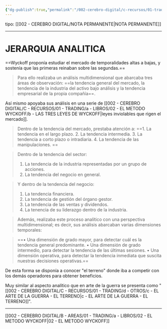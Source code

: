 ```yaml
---
{"dg-publish":true,"permalink":"/002-cerebro-digital/c-recursos/01-trading/a-libros/02-el-metodo-wyckoff/a-jerarquia-analitica/"}
---
```


tipo: [[002 - CEREBRO DIGITAL/NOTA PERMANENTE\|NOTA PERMANENTE]]

---
# JERARQUIA ANALITICA
==Wyckoff proponía estudiar el mercado de temporalidades altas a bajas, y sostenía que las primeras reinaban sobre las segundas.==

>Para ello realizaba un análisis multidimensional que abarcaba tres áreas de observación: ==la tendencia general del mercado, la tendencia de la industria del activo bajo análisis y la tendencia empresarial de la propia compañía==.

Así mismo apoyaba sus análisis en una serie de [[002 - CEREBRO DIGITAL/C - RECURSOS/01 - TRADING/a - LIBROS/02 - EL METODO WYCKOFF/b - LAS TRES LEYES DE WYCKOFF\|leyes inviolables que rigen el mercado]].

>Dentro de la tendencia del mercado, prestaba atención a: 
>==1. La tendencia en el largo plazo. 
>2. La tendencia intermedia. 
>3. La tendencia a corto plazo o intradiaria. 
>4. La tendencia de las manipulaciones. ==

>Dentro de la tendencia del sector: 
>1. La tendencia de la industria representadas por un grupo de acciones. 
>2. La tendencia del negocio en general.

>Y dentro de la tendencia del negocio: 
>1. La tendencia financiera. 
>2. La tendencia de gestión del órgano gestor. 
>3. La tendencia de las ventas y dividendos. 
>4. La tenencia de su liderazgo dentro de la industria.

>Además, realizaba este proceso analítico con una perspectiva multidimensional; es decir, sus análisis abarcaban varias dimensiones temporales: 

>==• Una dimensión de grado mayor, para detectar cuál es la tendencia general predominante. 
>• Una dimensión de grado intermedio, para detectar la tendencia de las últimas sesiones.
>• Una dimensión operativa, para detectar la tendencia inmediata que suscita nuestras decisiones operativas.==


De esta forma se disponía a conocer "el terreno" donde iba a competir con los demás operadores para obtener beneficios.

Muy similar al aspecto analítico que en arte de la guerra se presenta como "[[002 - CEREBRO DIGITAL/C - RECURSOS/01 - TRADING/d - OTROS/c - EL ARTE DE LA GUERRA - EL TERRENO\|c - EL ARTE DE LA GUERRA - EL TERRENO]]".

---
[[002 - CEREBRO DIGITAL/B - AREAS/01 - TRADING/a - LIBROS/02 - EL METODO WYCKOFF\|02 - EL METODO WYCKOFF]]